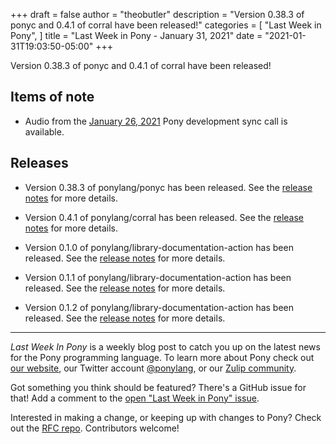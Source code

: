 +++
draft = false
author = "theobutler"
description = "Version 0.38.3 of ponyc and 0.4.1 of corral have been released!"
categories = [
    "Last Week in Pony",
]
title = "Last Week in Pony - January 31, 2021"
date = "2021-01-31T19:03:50-05:00"
+++

Version 0.38.3 of ponyc and 0.4.1 of corral have been released!

<!--more-->


## Items of note

- Audio from the [January 26, 2021](https://sync-recordings.ponylang.io/r/2021_01_26.m4a) Pony development sync call is available.

## Releases

- Version 0.38.3 of ponylang/ponyc has been released.
See the [release notes](https://github.com/ponylang/ponyc/releases/tag/0.38.3) for more details.

- Version 0.4.1 of ponylang/corral has been released.
See the [release notes](https://github.com/ponylang/corral/releases/tag/0.4.1) for more details.

- Version 0.1.0 of ponylang/library-documentation-action has been released.
See the [release notes](https://github.com/ponylang/library-documentation-action/releases/tag/0.1.0) for more details.

- Version 0.1.1 of ponylang/library-documentation-action has been released.
See the [release notes](https://github.com/ponylang/library-documentation-action/releases/tag/0.1.1) for more details.

- Version 0.1.2 of ponylang/library-documentation-action has been released.
See the [release notes](https://github.com/ponylang/library-documentation-action/releases/tag/0.1.2) for more details.

___

_Last Week In Pony_ is a weekly blog post to catch you up on the latest news for the Pony programming language. To learn more about Pony check out [our website](https://ponylang.io), our Twitter account [@ponylang](https://twitter.com/ponylang), or our [Zulip community](https://ponylang.zulipchat.com).

Got something you think should be featured? There's a GitHub issue for that! Add a comment to the [open "Last Week in Pony" issue](https://github.com/ponylang/ponylang.github.io/issues?q=is%3Aissue+is%3Aopen+label%3Alast-week-in-pony).

Interested in making a change, or keeping up with changes to Pony? Check out the [RFC repo](https://github.com/ponylang/rfcs). Contributors welcome!
